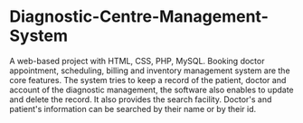 # Diagnostic-Centre-Management-System
A web-based project with HTML, CSS, PHP, MySQL. Booking doctor appointment, scheduling, billing and inventory management system are the core features.
The system tries to keep a record of the patient, doctor and account of the diagnostic management, the software also enables to update and delete the record. It also provides the search facility. Doctor's and patient's information can be searched by their name or by their id.
